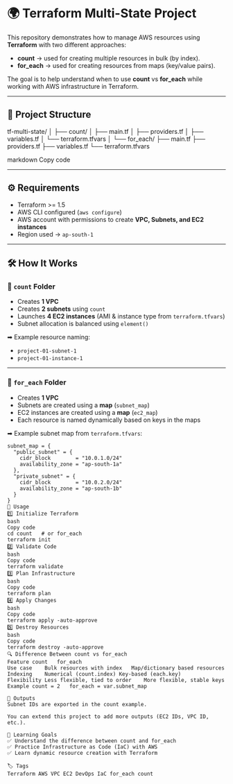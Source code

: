 # 🌍 Terraform Multi-State Project

This repository demonstrates how to manage AWS resources using **Terraform** with two different approaches:  
- **count** → used for creating multiple resources in bulk (by index).  
- **for_each** → used for creating resources from maps (key/value pairs).  

The goal is to help understand when to use **count** vs **for_each** while working with AWS infrastructure in Terraform.  

---

## 📂 Project Structure

tf-multi-state/
│
├── count/
│ ├── main.tf
│ ├── providers.tf
│ ├── variables.tf
│ └── terraform.tfvars
│
└── for_each/
├── main.tf
├── providers.tf
├── variables.tf
└── terraform.tfvars

markdown
Copy code

---

## ⚙️ Requirements

- Terraform >= 1.5  
- AWS CLI configured (`aws configure`)  
- AWS account with permissions to create **VPC, Subnets, and EC2 instances**  
- Region used → `ap-south-1`

---

## 🛠️ How It Works

### 🔹 `count` Folder
- Creates **1 VPC**  
- Creates **2 subnets** using `count`  
- Launches **4 EC2 instances** (AMI & instance type from `terraform.tfvars`)  
- Subnet allocation is balanced using `element()`  

➡ Example resource naming:  
- `project-01-subnet-1`  
- `project-01-instance-1`  

---

### 🔹 `for_each` Folder
- Creates **1 VPC**  
- Subnets are created using a **map** (`subnet_map`)  
- EC2 instances are created using a **map** (`ec2_map`)  
- Each resource is named dynamically based on keys in the maps  

➡ Example subnet map from `terraform.tfvars`:  

```hcl
subnet_map = {
  "public_subnet" = {
    cidr_block        = "10.0.1.0/24"
    availability_zone = "ap-south-1a"
  },
  "private_subnet" = {
    cidr_block        = "10.0.2.0/24"
    availability_zone = "ap-south-1b"
  }
}
🚀 Usage
1️⃣ Initialize Terraform
bash
Copy code
cd count   # or for_each
terraform init
2️⃣ Validate Code
bash
Copy code
terraform validate
3️⃣ Plan Infrastructure
bash
Copy code
terraform plan
4️⃣ Apply Changes
bash
Copy code
terraform apply -auto-approve
5️⃣ Destroy Resources
bash
Copy code
terraform destroy -auto-approve
🔍 Difference Between count vs for_each
Feature	count	for_each
Use case	Bulk resources with index	Map/dictionary based resources
Indexing	Numerical (count.index)	Key-based (each.key)
Flexibility	Less flexible, tied to order	More flexible, stable keys
Example	count = 2	for_each = var.subnet_map

📌 Outputs
Subnet IDs are exported in the count example.

You can extend this project to add more outputs (EC2 IDs, VPC ID, etc.).

📖 Learning Goals
✅ Understand the difference between count and for_each
✅ Practice Infrastructure as Code (IaC) with AWS
✅ Learn dynamic resource creation with Terraform

🏷️ Tags
Terraform AWS VPC EC2 DevOps IaC for_each count
